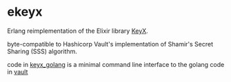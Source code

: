# ekeyx

Erlang reimplementation of the Elixir library [KeyX](https://github.com/elcritch/keyx).

byte-compatible to Hashicorp Vault's implementation of Shamir's Secret Sharing (SSS) algorithm.

code in [keyx_golang](./keyx_golang) is a minimal command line interface to the golang code in [vault](https://github.com/hashicorp/vault/) 
